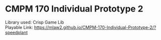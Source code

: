 # CMPM 170 Individual Prototype 2

Library used: Crisp Game Lib  
Playable Link: https://mlaw2.github.io/CMPM-170-Individual-Prototype-2/?speedplant
